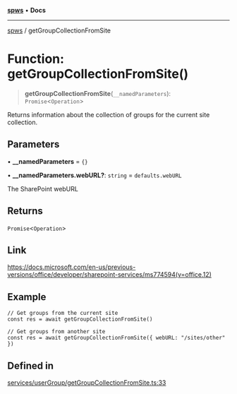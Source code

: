 [**spws**](../README.md) • **Docs**

***

[spws](../globals.md) / getGroupCollectionFromSite

# Function: getGroupCollectionFromSite()

> **getGroupCollectionFromSite**(`__namedParameters`): `Promise`\<`Operation`\>

Returns information about the collection of groups for the current site collection.

## Parameters

• **\_\_namedParameters** = `{}`

• **\_\_namedParameters.webURL?**: `string` = `defaults.webURL`

The SharePoint webURL

## Returns

`Promise`\<`Operation`\>

## Link

https://docs.microsoft.com/en-us/previous-versions/office/developer/sharepoint-services/ms774594(v=office.12)

## Example

```
// Get groups from the current site
const res = await getGroupCollectionFromSite()

// Get groups from another site
const res = await getGroupCollectionFromSite({ webURL: "/sites/other" })

```

## Defined in

[services/userGroup/getGroupCollectionFromSite.ts:33](https://github.com/rlking1985/spws/blob/eac8675429b3cb92c57fd641d54e84f4ab439754/src/services/userGroup/getGroupCollectionFromSite.ts#L33)
